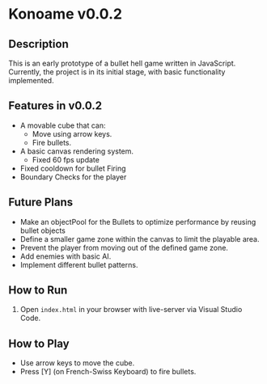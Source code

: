 # Konoame v0.0.2

## Description
This is an early prototype of a bullet hell game written in JavaScript. Currently, the project is in its initial stage, with basic functionality implemented.

## Features in v0.0.2
- A movable cube that can:
  - Move using arrow keys.
  - Fire bullets.
- A basic canvas rendering system.
  - Fixed 60 fps update
- Fixed cooldown for bullet Firing
- Boundary Checks for the player

## Future Plans
- Make an objectPool for the Bullets to optimize performance by reusing bullet objects
- Define a smaller game zone within the canvas to limit the playable area.
- Prevent the player from moving out of the defined game zone.
- Add enemies with basic AI.
- Implement different bullet patterns.

## How to Run
1. Open `index.html` in your browser with live-server via Visual Studio Code.

## How to Play
- Use arrow keys to move the cube.
- Press [Y] (on French-Swiss Keyboard) to fire bullets.
